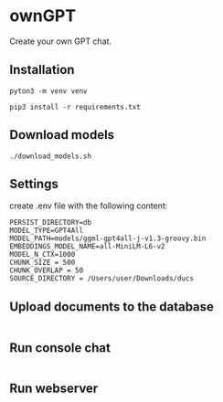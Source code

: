 # ownGPT

Create your own GPT chat.

## Installation

```
pyton3 -m venv venv
```

```
pip3 install -r requirements.txt
```

## Download models

```
./download_models.sh
```

## Settings

create .env file with the following content:

```
PERSIST_DIRECTORY=db
MODEL_TYPE=GPT4All
MODEL_PATH=models/ggml-gpt4all-j-v1.3-groovy.bin
EMBEDDINGS_MODEL_NAME=all-MiniLM-L6-v2
MODEL_N_CTX=1000
CHUNK_SIZE = 500
CHUNK_OVERLAP = 50
SOURCE_DIRECTORY = /Users/user/Downloads/ducs
```

## Upload documents to the database

```
```

## Run console chat

```
```

## Run webserver

```
```